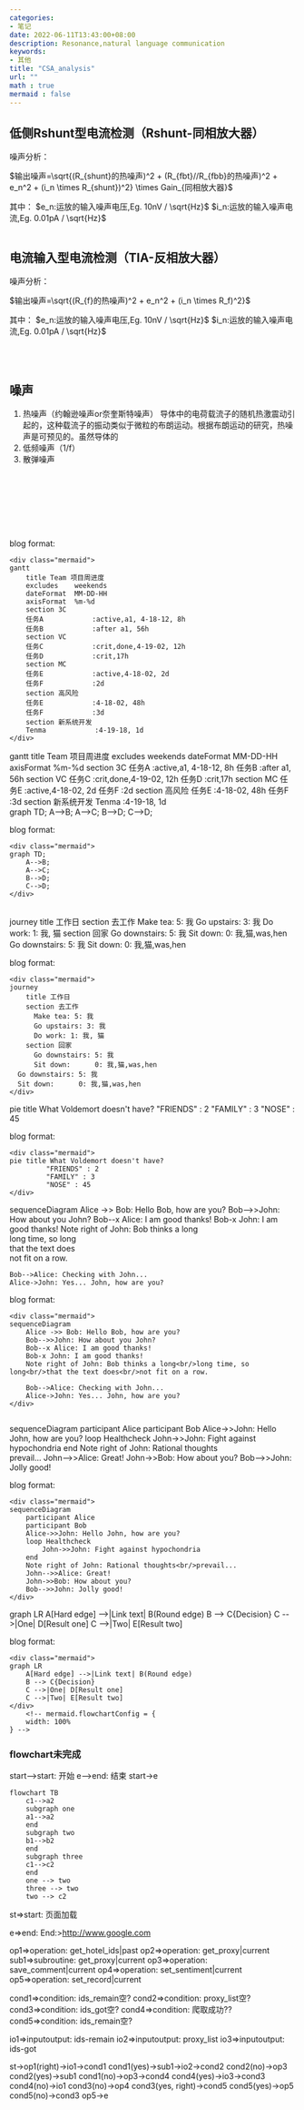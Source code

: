 ```yaml
---
categories:
- 笔记
date: 2022-06-11T13:43:00+08:00
description: Resonance,natural language communication
keywords:
- 其他
title: "CSA_analysis"
url: ""
math : true
mermaid : false
---
```


## 低侧Rshunt型电流检测（Rshunt-同相放大器）

噪声分析：

$输出噪声=\sqrt{(R_{shunt}的热噪声)^2 + (R_{fbt}//R_{fbb}的热噪声)^2 + e_n^2 + (i_n \times R_{shunt})^2} \times Gain_{同相放大器}$

其中：
$e_n:运放的输入噪声电压,Eg. 10nV / \sqrt{Hz}$
$i_n:运放的输入噪声电流,Eg. 0.01pA / \sqrt{Hz}$

```

```

## 电流输入型电流检测（TIA-反相放大器）

噪声分析：

$输出噪声=\sqrt{(R_{f}的热噪声)^2 + e_n^2 + (i_n \times R_f)^2}$

其中：
$e_n:运放的输入噪声电压,Eg. 10nV / \sqrt{Hz}$
$i_n:运放的输入噪声电流,Eg. 0.01pA / \sqrt{Hz}$

</br>
</br>


## 噪声

1. 热噪声（约翰逊噪声or奈奎斯特噪声）
导体中的电荷载流子的随机热激震动引起的，这种载流子的振动类似于微粒的布朗运动。根据布朗运动的研究，热噪声是可预见的。虽然导体的
2. 低频噪声（1/f）
3. 散弹噪声

</br>
</br>
</br>
</br>
</br></br>

blog format: 
```
<div class="mermaid">
gantt
    title Team 项目周进度
    excludes    weekends
    dateFormat  MM-DD-HH
    axisFormat  %m-%d
    section 3C
    任务A            :active,a1, 4-18-12, 8h
    任务B            :after a1, 56h
    section VC
    任务C            :crit,done,4-19-02, 12h
    任务D            :crit,17h
    section MC
    任务E            :active,4-18-02, 2d
    任务F            :2d
    section 高风险
    任务E            :4-18-02, 48h
    任务F            :3d
    section 新系统开发
    Tenma            :4-19-18, 1d
</div>

```

<div class="mermaid">
gantt
    title Team 项目周进度
    excludes    weekends
    dateFormat  MM-DD-HH
    axisFormat  %m-%d
    section 3C
    任务A            :active,a1, 4-18-12, 8h
    任务B            :after a1, 56h
    section VC
    任务C            :crit,done,4-19-02, 12h
    任务D            :crit,17h
    section MC
    任务E            :active,4-18-02, 2d
    任务F            :2d
    section 高风险
    任务E            :4-18-02, 48h
    任务F            :3d
    section 新系统开发
    Tenma            :4-19-18, 1d
</div>


<div class="mermaid">
graph TD;
    A-->B;
    A-->C;
    B-->D;
    C-->D;
</div>  

blog format: 
```
<div class="mermaid">
graph TD;
    A-->B;
    A-->C;
    B-->D;
    C-->D;
</div>  

```

</br>
<div class="mermaid">
journey
    title 工作日
    section 去工作
      Make tea: 5: 我
      Go upstairs: 3: 我
      Do work: 1: 我, 猫
    section 回家
      Go downstairs: 5: 我
      Sit down:      0: 我,猫,was,hen
  Go downstairs: 5: 我
  Sit down:      0: 我,猫,was,hen
</div>

blog format: 
```
<div class="mermaid">
journey
    title 工作日
    section 去工作
      Make tea: 5: 我
      Go upstairs: 3: 我
      Do work: 1: 我, 猫
    section 回家
      Go downstairs: 5: 我
      Sit down:      0: 我,猫,was,hen
  Go downstairs: 5: 我
  Sit down:      0: 我,猫,was,hen
</div>

```

<div class="mermaid">
pie title What Voldemort doesn't have?
         "FRIENDS" : 2
         "FAMILY" : 3
         "NOSE" : 45
</div> 

blog format: 
```
<div class="mermaid">
pie title What Voldemort doesn't have?
         "FRIENDS" : 2
         "FAMILY" : 3
         "NOSE" : 45
</div> 

```

<div class="mermaid">
sequenceDiagram
    Alice ->> Bob: Hello Bob, how are you?
    Bob-->>John: How about you John?
    Bob--x Alice: I am good thanks!
    Bob-x John: I am good thanks!
    Note right of John: Bob thinks a long<br/>long time, so long<br/>that the text does<br/>not fit on a row.

    Bob-->Alice: Checking with John...
    Alice->John: Yes... John, how are you?
</div>

blog format: 
```
<div class="mermaid">
sequenceDiagram
    Alice ->> Bob: Hello Bob, how are you?
    Bob-->>John: How about you John?
    Bob--x Alice: I am good thanks!
    Bob-x John: I am good thanks!
    Note right of John: Bob thinks a long<br/>long time, so long<br/>that the text does<br/>not fit on a row.

    Bob-->Alice: Checking with John...
    Alice->John: Yes... John, how are you?
</div>


```

<div class="mermaid">
sequenceDiagram
    participant Alice
    participant Bob
    Alice->>John: Hello John, how are you?
    loop Healthcheck
        John->>John: Fight against hypochondria
    end
    Note right of John: Rational thoughts<br/>prevail...
    John-->>Alice: Great!
    John->>Bob: How about you?
    Bob-->>John: Jolly good!
</div>

blog format: 
```
<div class="mermaid">
sequenceDiagram
    participant Alice
    participant Bob
    Alice->>John: Hello John, how are you?
    loop Healthcheck
        John->>John: Fight against hypochondria
    end
    Note right of John: Rational thoughts<br/>prevail...
    John-->>Alice: Great!
    John->>Bob: How about you?
    Bob-->>John: Jolly good!
</div>

```

<div class="mermaid">
graph LR
    A[Hard edge] -->|Link text| B(Round edge)
    B --> C{Decision}
    C -->|One| D[Result one]
    C -->|Two| E[Result two]
</div>
    <!-- mermaid.flowchartConfig = {
    width: 100%
} -->

blog format: 
```
<div class="mermaid">
graph LR
    A[Hard edge] -->|Link text| B(Round edge)
    B --> C{Decision}
    C -->|One| D[Result one]
    C -->|Two| E[Result two]
</div>
    <!-- mermaid.flowchartConfig = {
    width: 100%
} -->

```


### flowchart未完成

<div class="flowchart"> <!-- 未完成 -->
    start-->start: 开始
    e-->end: 结束
    start->e
</div>

```
flowchart TB
    c1-->a2
    subgraph one
    a1-->a2
    end
    subgraph two
    b1-->b2
    end
    subgraph three
    c1-->c2
    end
    one --> two
    three --> two
    two --> c2
```

<div class="flowchart"> <!-- 未完成 -->
st=>start: 页面加载

e=>end: End:>http://www.google.com

op1=>operation: get_hotel_ids|past
op2=>operation: get_proxy|current
sub1=>subroutine: get_proxy|current
op3=>operation: save_comment|current
op4=>operation: set_sentiment|current
op5=>operation: set_record|current

cond1=>condition: ids_remain空?
cond2=>condition: proxy_list空?
cond3=>condition: ids_got空?
cond4=>condition: 爬取成功??
cond5=>condition: ids_remain空?

io1=>inputoutput: ids-remain
io2=>inputoutput: proxy_list
io3=>inputoutput: ids-got

st->op1(right)->io1->cond1
cond1(yes)->sub1->io2->cond2
cond2(no)->op3
cond2(yes)->sub1
cond1(no)->op3->cond4
cond4(yes)->io3->cond3
cond4(no)->io1
cond3(no)->op4
cond3(yes, right)->cond5
cond5(yes)->op5
cond5(no)->cond3
op5->e
</div>